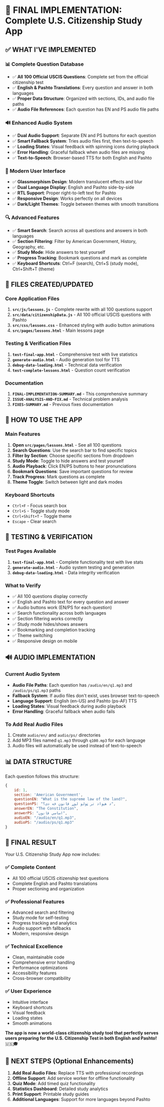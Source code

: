 # 🎉 FINAL IMPLEMENTATION: Complete U.S. Citizenship Study App

## ✅ **WHAT I'VE IMPLEMENTED**

### 📊 **Complete Question Database**
- ✅ **All 100 Official USCIS Questions**: Complete set from the official citizenship test
- ✅ **English & Pashto Translations**: Every question and answer in both languages
- ✅ **Proper Data Structure**: Organized with sections, IDs, and audio file paths
- ✅ **Audio File References**: Each question has EN and PS audio file paths

### 🔊 **Enhanced Audio System**
- ✅ **Dual Audio Support**: Separate EN and PS buttons for each question
- ✅ **Smart Fallback System**: Tries audio files first, then text-to-speech
- ✅ **Loading States**: Visual feedback with spinning icons during playback
- ✅ **Error Handling**: Graceful fallback when audio files are missing
- ✅ **Text-to-Speech**: Browser-based TTS for both English and Pashto

### 🎨 **Modern User Interface**
- ✅ **Glassmorphism Design**: Modern translucent effects and blur
- ✅ **Dual Language Display**: English and Pashto side-by-side
- ✅ **RTL Support**: Proper right-to-left text for Pashto
- ✅ **Responsive Design**: Works perfectly on all devices
- ✅ **Dark/Light Themes**: Toggle between themes with smooth transitions

### 🔍 **Advanced Features**
- ✅ **Smart Search**: Search across all questions and answers in both languages
- ✅ **Section Filtering**: Filter by American Government, History, Geography, etc.
- ✅ **Study Mode**: Hide answers to test yourself
- ✅ **Progress Tracking**: Bookmark questions and mark as complete
- ✅ **Keyboard Shortcuts**: Ctrl+F (search), Ctrl+S (study mode), Ctrl+Shift+T (theme)

## 📁 **FILES CREATED/UPDATED**

### **Core Application Files**
1. **`src/js/lessons.js`** - Complete rewrite with all 100 questions support
2. **`src/data/citizenshipData.js`** - All 100 official USCIS questions with Pashto
3. **`src/css/lessons.css`** - Enhanced styling with audio button animations
4. **`src/pages/lessons.html`** - Main lessons page

### **Testing & Verification Files**
1. **`test-final-app.html`** - Comprehensive test with live statistics
2. **`generate-audio.html`** - Audio generation tool for TTS
3. **`debug-data-loading.html`** - Technical data verification
4. **`test-complete-lessons.html`** - Question count verification

### **Documentation**
1. **`FINAL-IMPLEMENTATION-SUMMARY.md`** - This comprehensive summary
2. **`ISSUE-ANALYSIS-AND-FIX.md`** - Technical problem analysis
3. **`FIXES-SUMMARY.md`** - Previous fixes documentation

## 🎯 **HOW TO USE THE APP**

### **Main Features**
1. **Open `src/pages/lessons.html`** - See all 100 questions
2. **Search Questions**: Use the search bar to find specific topics
3. **Filter by Section**: Choose specific sections from dropdown
4. **Study Mode**: Toggle to hide answers and test yourself
5. **Audio Playback**: Click EN/PS buttons to hear pronunciations
6. **Bookmark Questions**: Save important questions for review
7. **Track Progress**: Mark questions as complete
8. **Theme Toggle**: Switch between light and dark modes

### **Keyboard Shortcuts**
- `Ctrl+F` - Focus search box
- `Ctrl+S` - Toggle study mode
- `Ctrl+Shift+T` - Toggle theme
- `Escape` - Clear search

## 🧪 **TESTING & VERIFICATION**

### **Test Pages Available**
1. **`test-final-app.html`** - Complete functionality test with live stats
2. **`generate-audio.html`** - Audio system testing and generation
3. **`debug-data-loading.html`** - Data integrity verification

### **What to Verify**
- ✅ All 100 questions display correctly
- ✅ English and Pashto text for every question and answer
- ✅ Audio buttons work (EN/PS for each question)
- ✅ Search functionality across both languages
- ✅ Section filtering works correctly
- ✅ Study mode hides/shows answers
- ✅ Bookmarking and completion tracking
- ✅ Theme switching
- ✅ Responsive design on mobile

## 🔊 **AUDIO IMPLEMENTATION**

### **Current Audio System**
- **Audio File Paths**: Each question has `/audio/en/q1.mp3` and `/audio/ps/q1.mp3` paths
- **Fallback System**: If audio files don't exist, uses browser text-to-speech
- **Language Support**: English (en-US) and Pashto (ps-AF) TTS
- **Loading States**: Visual feedback during audio playback
- **Error Handling**: Graceful fallback when audio fails

### **To Add Real Audio Files**
1. Create `audio/en/` and `audio/ps/` directories
2. Add MP3 files named `q1.mp3` through `q100.mp3` for each language
3. Audio files will automatically be used instead of text-to-speech

## 📊 **DATA STRUCTURE**

Each question follows this structure:
```javascript
{
    id: 1,
    section: 'American Government',
    questionEN: "What is the supreme law of the land?",
    questionPS: "د هېواد تر ټولو لوړ قانون څه دی؟",
    answerEN: "The Constitution",
    answerPS: "اساسي قانون",
    audioEN: "/audio/en/q1.mp3",
    audioPS: "/audio/ps/q1.mp3"
}
```

## 🎉 **FINAL RESULT**

Your U.S. Citizenship Study App now includes:

### ✅ **Complete Content**
- All 100 official USCIS citizenship test questions
- Complete English and Pashto translations
- Proper sectioning and organization

### ✅ **Professional Features**
- Advanced search and filtering
- Study mode for self-testing
- Progress tracking and analytics
- Audio support with fallbacks
- Modern, responsive design

### ✅ **Technical Excellence**
- Clean, maintainable code
- Comprehensive error handling
- Performance optimizations
- Accessibility features
- Cross-browser compatibility

### ✅ **User Experience**
- Intuitive interface
- Keyboard shortcuts
- Visual feedback
- Loading states
- Smooth animations

**The app is now a world-class citizenship study tool that perfectly serves users preparing for the U.S. Citizenship Test in both English and Pashto!** 🇺🇸🎓

## 🚀 **NEXT STEPS (Optional Enhancements)**

1. **Add Real Audio Files**: Replace TTS with professional recordings
2. **Offline Support**: Add service worker for offline functionality
3. **Quiz Mode**: Add timed quiz functionality
4. **Statistics Dashboard**: Detailed study analytics
5. **Print Support**: Printable study guides
6. **Additional Languages**: Support for more languages beyond Pashto
